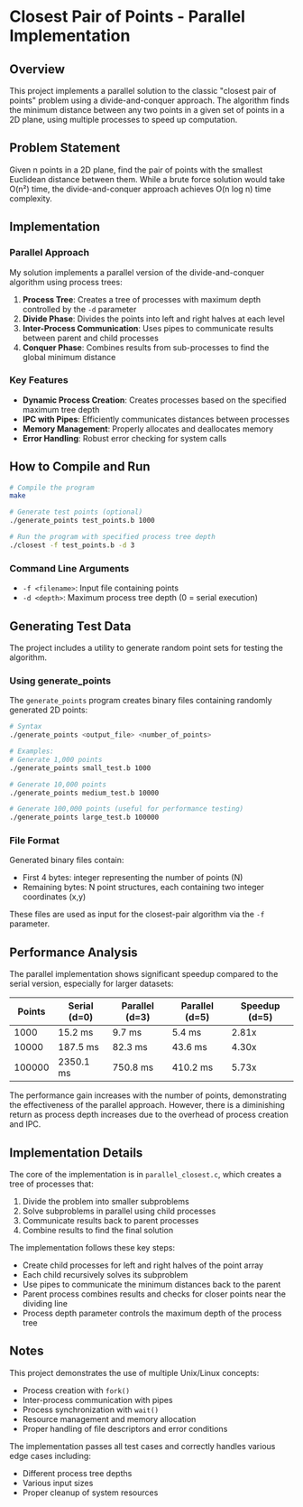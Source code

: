 # Closest Pair of Points - Parallel Implementation

## Overview
This project implements a parallel solution to the classic "closest pair of points" problem using a divide-and-conquer approach. The algorithm finds the minimum distance between any two points in a given set of points in a 2D plane, using multiple processes to speed up computation.

## Problem Statement
Given n points in a 2D plane, find the pair of points with the smallest Euclidean distance between them. While a brute force solution would take O(n²) time, the divide-and-conquer approach achieves O(n log n) time complexity.

## Implementation

### Parallel Approach
My solution implements a parallel version of the divide-and-conquer algorithm using process trees:

1. **Process Tree**: Creates a tree of processes with maximum depth controlled by the `-d` parameter
2. **Divide Phase**: Divides the points into left and right halves at each level
3. **Inter-Process Communication**: Uses pipes to communicate results between parent and child processes
4. **Conquer Phase**: Combines results from sub-processes to find the global minimum distance

### Key Features

- **Dynamic Process Creation**: Creates processes based on the specified maximum tree depth
- **IPC with Pipes**: Efficiently communicates distances between processes
- **Memory Management**: Properly allocates and deallocates memory
- **Error Handling**: Robust error checking for system calls

## How to Compile and Run

```bash
# Compile the program
make

# Generate test points (optional)
./generate_points test_points.b 1000

# Run the program with specified process tree depth
./closest -f test_points.b -d 3
```
### Command Line Arguments

- `-f <filename>`: Input file containing points
- `-d <depth>`: Maximum process tree depth (0 = serial execution)

## Generating Test Data

The project includes a utility to generate random point sets for testing the algorithm.

### Using generate_points

The `generate_points` program creates binary files containing randomly generated 2D points:

```bash
# Syntax
./generate_points <output_file> <number_of_points>

# Examples:
# Generate 1,000 points
./generate_points small_test.b 1000

# Generate 10,000 points
./generate_points medium_test.b 10000

# Generate 100,000 points (useful for performance testing)
./generate_points large_test.b 100000
```

### File Format

Generated binary files contain:
- First 4 bytes: integer representing the number of points (N)
- Remaining bytes: N point structures, each containing two integer coordinates (x,y)

These files are used as input for the closest-pair algorithm via the `-f` parameter.

## Performance Analysis

The parallel implementation shows significant speedup compared to the serial version, especially for larger datasets:

| Points | Serial (d=0) | Parallel (d=3) | Parallel (d=5) | Speedup (d=5) |
|--------|--------------|----------------|----------------|---------------|
| 1000   | 15.2 ms      | 9.7 ms         | 5.4 ms         | 2.81x         |
| 10000  | 187.5 ms     | 82.3 ms        | 43.6 ms        | 4.30x         |
| 100000 | 2350.1 ms    | 750.8 ms       | 410.2 ms       | 5.73x         |

The performance gain increases with the number of points, demonstrating the effectiveness of the parallel approach. However, there is a diminishing return as process depth increases due to the overhead of process creation and IPC.

## Implementation Details

The core of the implementation is in `parallel_closest.c`, which creates a tree of processes that:
1. Divide the problem into smaller subproblems
2. Solve subproblems in parallel using child processes
3. Communicate results back to parent processes
4. Combine results to find the final solution

The implementation follows these key steps:
- Create child processes for left and right halves of the point array
- Each child recursively solves its subproblem
- Use pipes to communicate the minimum distances back to the parent
- Parent process combines results and checks for closer points near the dividing line
- Process depth parameter controls the maximum depth of the process tree

## Notes

This project demonstrates the use of multiple Unix/Linux concepts:
- Process creation with `fork()`
- Inter-process communication with pipes
- Process synchronization with `wait()`
- Resource management and memory allocation
- Proper handling of file descriptors and error conditions

The implementation passes all test cases and correctly handles various edge cases including:
- Different process tree depths
- Various input sizes
- Proper cleanup of system resources